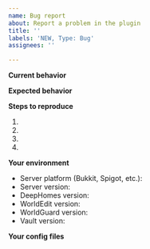 ```yaml
---
name: Bug report
about: Report a problem in the plugin
title: ''
labels: 'NEW, Type: Bug'
assignees: ''

---
```


**Current behavior**
<!--- Tell what happens currently and/or show the stacktrace if an error occured -->


**Expected behavior**
<!--- Tell what you expected to happen instead -->


**Steps to reproduce**
<!--- Exactly show how this bug can be triggered -->
1. 
2. 
3. 
4. 


**Your environment**
<!--- Indicate which versions you use -->
<!--- Attention: "LATEST" or "NEWEST" are invalid answers! -->
<!--- Use '/version' for the Platform version and '/version <plugin>' for plugin versions -->
* Server platform (Bukkit, Spigot, etc.): 
* Server version: 
* DeepHomes version: 
* WorldEdit version: 
* WorldGuard version: 
* Vault version: 


**Your config files**
<!--- Attach a '.zip' file of the '/plugins/DeepHomes' and '/plugins/WorldGuard' directories to show your configuration setup -->
